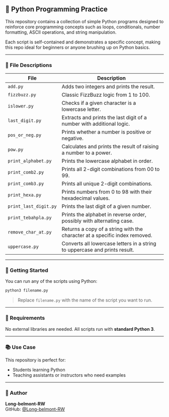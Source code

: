 ## 🐍 Python Programming Practice

This repository contains a collection of simple Python programs designed to reinforce core programming concepts such as loops, conditionals, number formatting, ASCII operations, and string manipulation.

Each script is self-contained and demonstrates a specific concept, making this repo ideal for beginners or anyone brushing up on Python basics.

---

### 📁 File Descriptions

| File                  | Description                                                                 |
| --------------------- | --------------------------------------------------------------------------- |
| `add.py`              | Adds two integers and prints the result.                                    |
| `fizzbuzz.py`         | Classic FizzBuzz logic from 1 to 100.                                       |
| `islower.py`          | Checks if a given character is a lowercase letter.                          |
| `last_digit.py`       | Extracts and prints the last digit of a number with additional logic.       |
| `pos_or_neg.py`       | Prints whether a number is positive or negative.                            |
| `pow.py`              | Calculates and prints the result of raising a number to a power.            |
| `print_alphabet.py`   | Prints the lowercase alphabet in order.                                     |
| `print_comb2.py`      | Prints all 2-digit combinations from 00 to 99.                              |
| `print_comb3.py`      | Prints all unique 2-digit combinations.                                     |
| `print_hexa.py`       | Prints numbers from 0 to 98 with their hexadecimal values.                  |
| `print_last_digit.py` | Prints the last digit of a given number.                                    |
| `print_tebahpla.py`   | Prints the alphabet in reverse order, possibly with alternating case.       |
| `remove_char_at.py`   | Returns a copy of a string with the character at a specific index removed.  |
| `uppercase.py`        | Converts all lowercase letters in a string to uppercase and prints result.  |

---

### 🚀 Getting Started

You can run any of the scripts using Python:

```bash
python3 filename.py
```

> Replace `filename.py` with the name of the script you want to run.

---

### 🧰 Requirements

No external libraries are needed. All scripts run with **standard Python 3**.

---

### 📚 Use Case

This repository is perfect for:

* Students learning Python  
* Teaching assistants or instructors who need examples

---

### 👤 Author

**Long-belmont-RW**  
GitHub: [@Long-belmont-RW](https://github.com/Long-belmont-RW)

